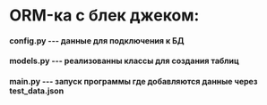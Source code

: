 # ORM-ка с блек джеком:
#### config.py --- данные для подключения к БД
#### models.py --- реализованны классы для создания таблиц 
#### main.py --- запуск программы где добавляются данные через test_data.json
